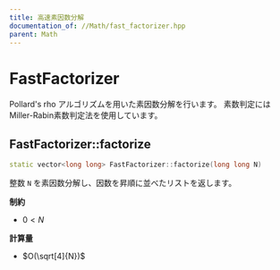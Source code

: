 ```yaml
---
title: 高速素因数分解
documentation_of: //Math/fast_factorizer.hpp
parent: Math
---
```


# FastFactorizer
Pollard's rho アルゴリズムを用いた素因数分解を行います。
素数判定にはMiller-Rabin素数判定法を使用しています。

## FastFactorizer::factorize
```cpp
static vector<long long> FastFactorizer::factorize(long long N)
```
整数 `N` を素因数分解し、因数を昇順に並べたリストを返します。

**制約**
- $0 \lt N$

**計算量**
-  $O(\sqrt[4]{N})$
